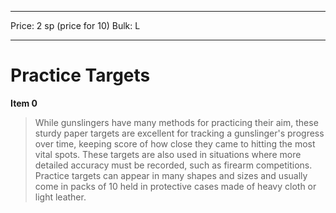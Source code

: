 
---
Price: 2 sp (price for 10)
Bulk: L


---

# Practice Targets

**Item 0**

> While gunslingers have many methods for practicing their aim, these sturdy paper targets are excellent for tracking a gunslinger's progress over time, keeping score of how close they came to hitting the most vital spots. These targets are also used in situations where more detailed accuracy must be recorded, such as firearm competitions. Practice targets can appear in many shapes and sizes and usually come in packs of 10 held in protective cases made of heavy cloth or light leather.
